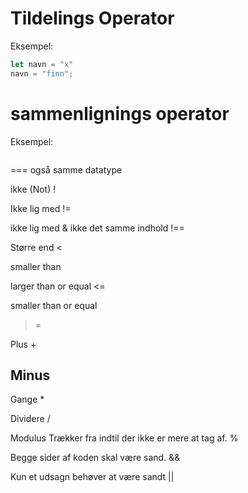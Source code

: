 Tildelings Operator 
=

Eksempel:
```javascript
let navn = "x"
navn = "finn";
``` 

sammenlignings operator
==

Eksempel:
```javascript

``` 


=== også samme datatype

ikke (Not) 
!

Ikke lig med
!=

ikke lig med & ikke det samme indhold
!==

Større end
<

smaller than 
>

larger than or equal
<=

smaller than or equal
>=

Plus
+

Minus
-

Gange
*

Dividere
/

Modulus Trækker fra indtil der ikke er mere at tag af.
%

Begge sider af koden skal være sand.
&&

Kun et udsagn behøver at være sandt
||